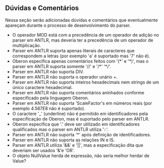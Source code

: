 ## Dúvidas e Comentários
Nessa seção serão adicionadas dúvidas e comentários que eventualmente apareçam durante o processo de desenvolvimento do parser.
- O operador MOD está com a precedência de um operador de adição no parser em ANTLR, mas deveria ter a precedência de um operador de multiplicação.
- Parser em ANTLR suporta apenas literais de caracteres que correspondem a letras (por exemplo 'a' é suportado mas '7' não é).
- Oberon especifica apenas comentários feitos com '(\*' e  '\*)', mas o parser em ANTLR suporta somente '//' e '/\*' '\*/'.
- Parser em ANTLR não suporta DIV.
- Parser em ANTLR não suporta o operador unário +.
- Parser em ANTLR não suporta inteiros hexadecimais nem strings de um único caractere hexadecimal.
- Parser em ANTLR não suporta comentários aninhados conforme especificado pela linguagem Oberon.
- Parser em ANTLR não suporta 'ScaleFactor's em números reais (por exemplo 4.567E8 não é suportado).
- O caractere '\_' (underline) não é permitido em identificadores pela especificação de Oberon, mas é suportado pelo parser em ANTLR.
- Oberon especifica que '.' deve ser utilizado em identificadores qualificados mas o parser em ANTLR utiliza '::'.
- Parser em ANTLR não suporta '*' após definição de identificadores.
- Parser em ANTLR não suporta as relações IN e IS.
- Parser em ANTLR utiliza '&&' e '||', mas a especificação dita que deveriam ser usados '&'e 'OR'.
- O objeto NullValue herda de expressão, não seria melhor herdar de Value?